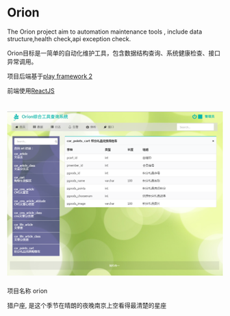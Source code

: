 Orion 
=================================

The Orion project aim to automation maintenance tools , include data structure,health check,api exception check.

Orion目标是一简单的自动化维护工具，包含数据结构查询、系统健康检查、接口异常调用。

 项目后端基于[play framework 2](https://www.playframework.com)

 前端使用[ReactJS](https://facebook.github.io/react)

![Alt text](https://raw.githubusercontent.com/toeasy/orion/master/screenshot.png "screenshot")
=================================

项目名称 orion

猎户座, 是这个季节在晴朗的夜晚南京上空看得最清楚的星座
